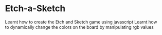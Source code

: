 # Etch-a-Sketch

Learnt how to create the Etch and Sketch game using javascript
Learnt how to dynamically change the colors on the board by manipulating rgb values
